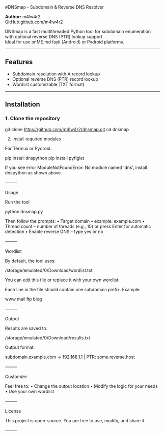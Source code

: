 #DNSmap - Subdomain & Reverse DNS Resolver

**Author:** m4lw4r2  
GitHub:github.com/m4lw4r2

DNSmap is a fast multithreaded Python tool for subdomain enumeration with optional reverse DNS (PTR) lookup support.  
Ideal for use onME.md faylı (Android) or Pydroid platforms.

---

## Features

- Subdomain resolution with A record lookup
- Optional reverse DNS (PTR) record lookup
- Wordlist customizable (TXT format)

---

## Installation

### 1. Clone the repository

git clone https://github.com/m4lw4r2/dnsmap.git
cd dnsmap

2. Install required modules

For Termux or Pydroid:

pip install dnspython 
pip install pyfiglet

If you see error ModuleNotFoundError: No module named 'dns', install dnspython as shown above.

⸻

Usage

Run the tool

python dnsmap.py

Then follow the prompts:
 • Target domain – example: example.com
 • Thread count – number of threads (e.g., 10) or press Enter for automatic detection
 • Enable reverse DNS – type yes or no

⸻

Wordlist

By default, the tool uses:

/storage/emulated/0/Download/wordlist.txt

You can edit this file or replace it with your own wordlist.

Each line in the file should contain one subdomain prefix.
Example:

www
mail
ftp
blog


⸻

Output

Results are saved to:

/storage/emulated/0/Download/results.txt

Output format:

subdomain.example.com -> 192.168.1.1 | PTR: some.reverse.host


⸻

Customize

Feel free to:
 • Change the output location
 • Modify the logic for your needs
 • Use your own wordlist

⸻

License

This project is open-source. You are free to use, modify, and share it.

⸻